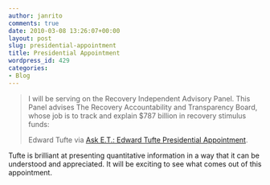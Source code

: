 ```yaml
---
author: janrito
comments: true
date: 2010-03-08 13:26:07+00:00
layout: post
slug: presidential-appointment
title: Presidential Appointment
wordpress_id: 429
categories:
- Blog
---
```


<blockquote>I will be serving on the Recovery Independent Advisory Panel. This Panel advises The Recovery Accountability and Transparency Board, whose job is to track and explain $787 billion in recovery stimulus funds:

Edward Tufte via [Ask E.T.: Edward Tufte Presidential Appointment](http://www.edwardtufte.com/bboard/q-and-a-fetch-msg?msg_id=0003e0&topic_id=1#).</blockquote>


Tufte is brilliant at presenting quantitative information in a way that it can be understood and appreciated. It will be exciting to see what comes out of this appointment.
